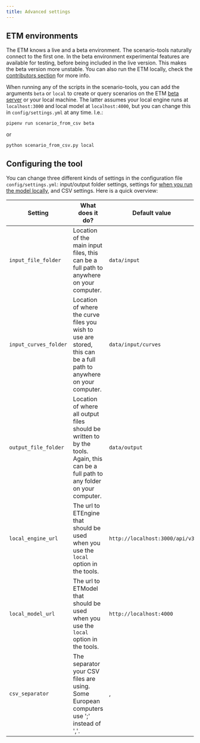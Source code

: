 ```yaml
---
title: Advanced settings
---
```

## ETM environments
The ETM knows a live and a beta environment. The scenario-tools naturally connect to the first one. In the
beta environment experimental features are available for testing, before being included in the
live version. This makes the beta version more unstable. You can also run the ETM locally, check the
[contributors section](/contrib/intro) for more info.

When running any of the scripts in the scenario-tools, you can add the arguments `beta` or `local`
to create or query scenarios on the ETM [beta server](https://beta-pro.energytransitionmodel.com/)
or your local machine. The latter assumes your local engine runs at `localhost:3000` and local
model at `localhost:4000`, but you can change this in `config/settings.yml` at any time. I.e.:
```
pipenv run scenario_from_csv beta
```
or
```
python scenario_from_csv.py local
```

## Configuring the tool

You can change three different kinds of settings in the configuration file `config/settings.yml`: input/output folder settings, settings for [when you run the model locally](#etm-environments), and CSV settings. Here is a quick overview:

| Setting | What does it do? | Default value |
| --- | --- | --- |
| `input_file_folder` | Location of the main input files, this can be a full path to anywhere on your computer. | `data/input`|
| `input_curves_folder` | Location of where the curve files you wish to use are stored, this can be a full path to anywhere on your computer. | `data/input/curves`|
| `output_file_folder` | Location of where all output files should be written to by the tools. Again, this can be a full path to any folder on your computer. | `data/output` |
|`local_engine_url`| The url to ETEngine that should be used when you use the `local` option in the tools. | `http://localhost:3000/api/v3` |
|`local_model_url`| The url to ETModel that should be used when you use the `local` option in the tools. | `http://localhost:4000` |
| `csv_separator` | The separator your CSV files are using. Some European computers use ';' instead of ','. | , |

